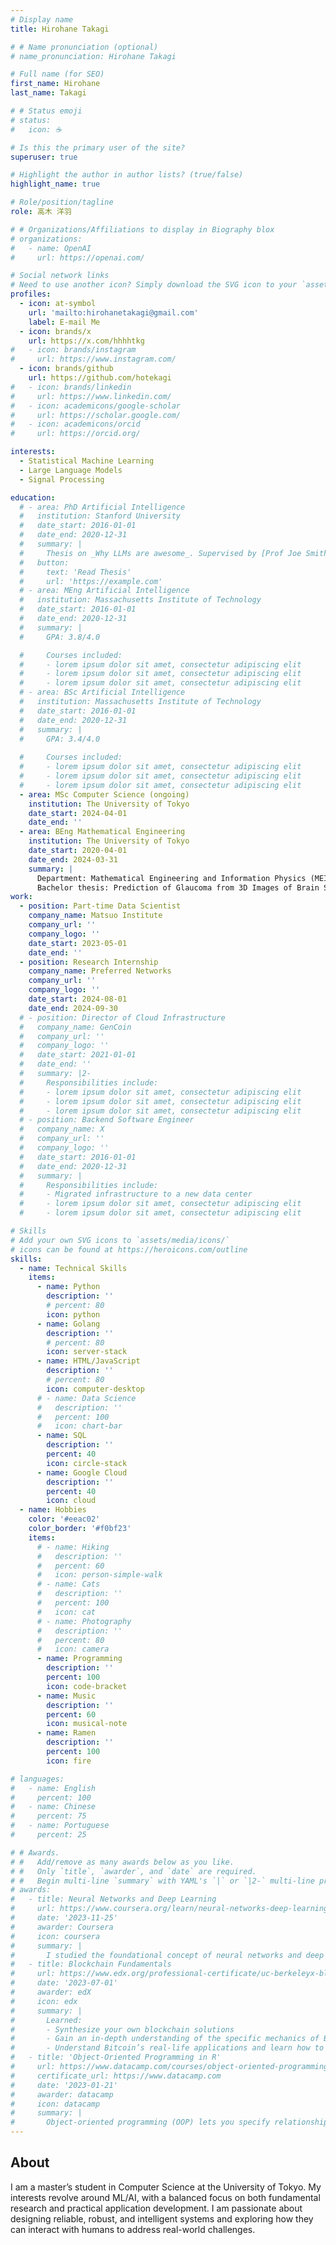 ```yaml
---
# Display name
title: Hirohane Takagi

# # Name pronunciation (optional)
# name_pronunciation: Hirohane Takagi

# Full name (for SEO)
first_name: Hirohane
last_name: Takagi

# # Status emoji
# status:
#   icon: ☕️

# Is this the primary user of the site?
superuser: true

# Highlight the author in author lists? (true/false)
highlight_name: true

# Role/position/tagline
role: 高木 洋羽

# # Organizations/Affiliations to display in Biography blox
# organizations:
#   - name: OpenAI
#     url: https://openai.com/

# Social network links
# Need to use another icon? Simply download the SVG icon to your `assets/media/icons/` folder.
profiles:
  - icon: at-symbol
    url: 'mailto:hirohanetakagi@gmail.com'
    label: E-mail Me
  - icon: brands/x
    url: https://x.com/hhhhtkg
#   - icon: brands/instagram
#     url: https://www.instagram.com/
  - icon: brands/github
    url: https://github.com/hotekagi
#   - icon: brands/linkedin
#     url: https://www.linkedin.com/
#   - icon: academicons/google-scholar
#     url: https://scholar.google.com/
#   - icon: academicons/orcid
#     url: https://orcid.org/

interests:
  - Statistical Machine Learning
  - Large Language Models
  - Signal Processing

education:
  # - area: PhD Artificial Intelligence
  #   institution: Stanford University
  #   date_start: 2016-01-01
  #   date_end: 2020-12-31
  #   summary: |
  #     Thesis on _Why LLMs are awesome_. Supervised by [Prof Joe Smith](https://example.com). Presented papers at 5 IEEE conferences with the contributions being published in 2 Springer journals.
  #   button:
  #     text: 'Read Thesis'
  #     url: 'https://example.com'
  # - area: MEng Artificial Intelligence
  #   institution: Massachusetts Institute of Technology
  #   date_start: 2016-01-01
  #   date_end: 2020-12-31
  #   summary: |
  #     GPA: 3.8/4.0

  #     Courses included:
  #     - lorem ipsum dolor sit amet, consectetur adipiscing elit
  #     - lorem ipsum dolor sit amet, consectetur adipiscing elit
  #     - lorem ipsum dolor sit amet, consectetur adipiscing elit
  # - area: BSc Artificial Intelligence
  #   institution: Massachusetts Institute of Technology
  #   date_start: 2016-01-01
  #   date_end: 2020-12-31
  #   summary: |
  #     GPA: 3.4/4.0
      
  #     Courses included:
  #     - lorem ipsum dolor sit amet, consectetur adipiscing elit
  #     - lorem ipsum dolor sit amet, consectetur adipiscing elit
  #     - lorem ipsum dolor sit amet, consectetur adipiscing elit
  - area: MSc Computer Science (ongoing)
    institution: The University of Tokyo
    date_start: 2024-04-01
    date_end: ''
  - area: BEng Mathematical Engineering
    institution: The University of Tokyo
    date_start: 2020-04-01
    date_end: 2024-03-31
    summary: |
      Department: Mathematical Engineering and Information Physics (MEIP)  
      Bachelor thesis: Prediction of Glaucoma from 3D Images of Brain Structural MRI Using Tensor Regression
work:
  - position: Part-time Data Scientist
    company_name: Matsuo Institute
    company_url: ''
    company_logo: ''
    date_start: 2023-05-01
    date_end: ''
  - position: Research Internship
    company_name: Preferred Networks
    company_url: ''
    company_logo: ''
    date_start: 2024-08-01
    date_end: 2024-09-30
  # - position: Director of Cloud Infrastructure
  #   company_name: GenCoin
  #   company_url: ''
  #   company_logo: ''
  #   date_start: 2021-01-01
  #   date_end: ''
  #   summary: |2-
  #     Responsibilities include:
  #     - lorem ipsum dolor sit amet, consectetur adipiscing elit
  #     - lorem ipsum dolor sit amet, consectetur adipiscing elit
  #     - lorem ipsum dolor sit amet, consectetur adipiscing elit
  # - position: Backend Software Engineer
  #   company_name: X
  #   company_url: ''
  #   company_logo: ''
  #   date_start: 2016-01-01
  #   date_end: 2020-12-31
  #   summary: |
  #     Responsibilities include:
  #     - Migrated infrastructure to a new data center
  #     - lorem ipsum dolor sit amet, consectetur adipiscing elit
  #     - lorem ipsum dolor sit amet, consectetur adipiscing elit

# Skills
# Add your own SVG icons to `assets/media/icons/`
# icons can be found at https://heroicons.com/outline
skills:
  - name: Technical Skills
    items:
      - name: Python
        description: ''
        # percent: 80
        icon: python
      - name: Golang
        description: ''
        # percent: 80
        icon: server-stack
      - name: HTML/JavaScript
        description: ''
        # percent: 80
        icon: computer-desktop
      # - name: Data Science
      #   description: ''
      #   percent: 100
      #   icon: chart-bar
      - name: SQL
        description: ''
        percent: 40
        icon: circle-stack
      - name: Google Cloud
        description: ''
        percent: 40
        icon: cloud
  - name: Hobbies
    color: '#eeac02'
    color_border: '#f0bf23'
    items:
      # - name: Hiking
      #   description: ''
      #   percent: 60
      #   icon: person-simple-walk
      # - name: Cats
      #   description: ''
      #   percent: 100
      #   icon: cat
      # - name: Photography
      #   description: ''
      #   percent: 80
      #   icon: camera
      - name: Programming
        description: ''
        percent: 100
        icon: code-bracket
      - name: Music
        description: ''
        percent: 60
        icon: musical-note
      - name: Ramen
        description: ''
        percent: 100
        icon: fire

# languages:
#   - name: English
#     percent: 100
#   - name: Chinese
#     percent: 75
#   - name: Portuguese
#     percent: 25

# # Awards.
# #   Add/remove as many awards below as you like.
# #   Only `title`, `awarder`, and `date` are required.
# #   Begin multi-line `summary` with YAML's `|` or `|2-` multi-line prefix and indent 2 spaces below.
# awards:
#   - title: Neural Networks and Deep Learning
#     url: https://www.coursera.org/learn/neural-networks-deep-learning
#     date: '2023-11-25'
#     awarder: Coursera
#     icon: coursera
#     summary: |
#       I studied the foundational concept of neural networks and deep learning. By the end, I was familiar with the significant technological trends driving the rise of deep learning; build, train, and apply fully connected deep neural networks; implement efficient (vectorized) neural networks; identify key parameters in a neural network’s architecture; and apply deep learning to your own applications.
#   - title: Blockchain Fundamentals
#     url: https://www.edx.org/professional-certificate/uc-berkeleyx-blockchain-fundamentals
#     date: '2023-07-01'
#     awarder: edX
#     icon: edx
#     summary: |
#       Learned:
#       - Synthesize your own blockchain solutions
#       - Gain an in-depth understanding of the specific mechanics of Bitcoin
#       - Understand Bitcoin’s real-life applications and learn how to attack and destroy Bitcoin, Ethereum, smart contracts and Dapps, and alternatives to Bitcoin’s Proof-of-Work consensus algorithm
#   - title: 'Object-Oriented Programming in R'
#     url: https://www.datacamp.com/courses/object-oriented-programming-with-s3-and-r6-in-r
#     certificate_url: https://www.datacamp.com
#     date: '2023-01-21'
#     awarder: datacamp
#     icon: datacamp
#     summary: |
#       Object-oriented programming (OOP) lets you specify relationships between functions and the objects that they can act on, helping you manage complexity in your code. This is an intermediate level course, providing an introduction to OOP, using the S3 and R6 systems. S3 is a great day-to-day R programming tool that simplifies some of the functions that you write. R6 is especially useful for industry-specific analyses, working with web APIs, and building GUIs.
---
```


## About

I am a master’s student in Computer Science at the University of Tokyo.
My interests revolve around ML/AI, with a balanced focus on both fundamental research and practical application development.
I am passionate about designing reliable, robust, and intelligent systems and exploring how they can interact with humans to address real-world challenges.
